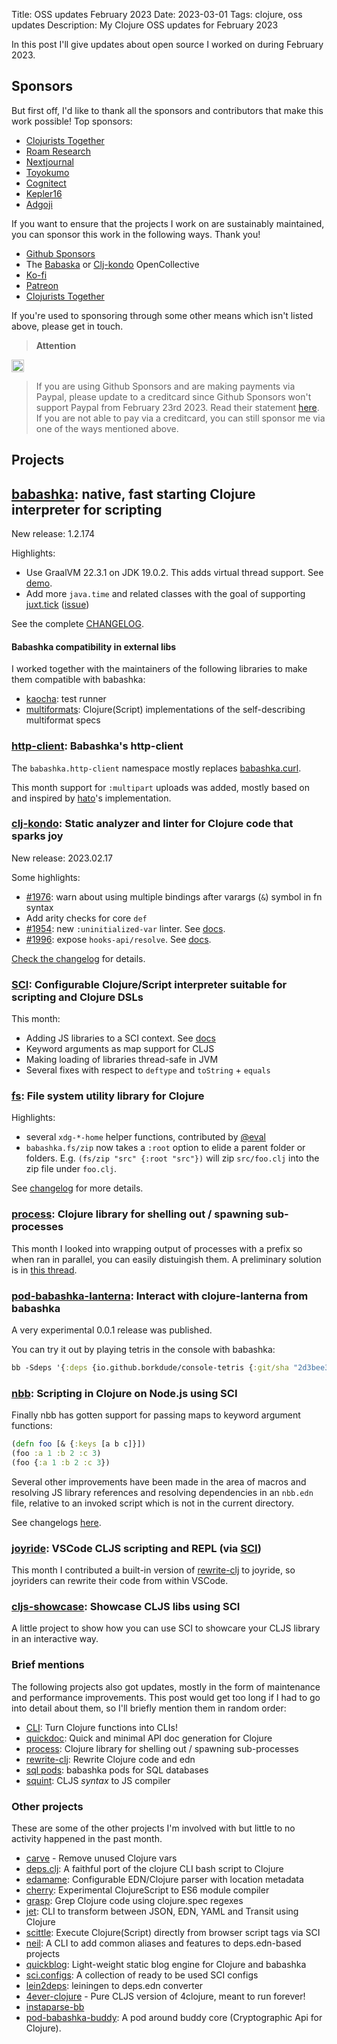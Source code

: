 Title: OSS updates February 2023
Date: 2023-03-01
Tags: clojure, oss updates
Description: My Clojure OSS updates for February 2023

In this post I'll give updates about open source I worked on during February 2023.

## Sponsors

But first off, I'd like to thank all the sponsors and contributors that make
this work possible! Top sponsors:

- [Clojurists Together](https://clojuriststogether.org/)
- [Roam Research](https://roamresearch.com/)
- [Nextjournal](https://nextjournal.com/)
- [Toyokumo](https://toyokumo.co.jp/)
- [Cognitect](https://www.cognitect.com/)
- [Kepler16](https://kepler16.com/)
- [Adgoji](https://www.adgoji.com/)

If you want to ensure that the projects I work on are sustainably maintained,
you can sponsor this work in the following ways. Thank you!

- [Github Sponsors](https://github.com/sponsors/borkdude)
- The [Babaska](https://opencollective.com/babashka) or [Clj-kondo](https://opencollective.com/clj-kondo) OpenCollective
- [Ko-fi](https://ko-fi.com/borkdude)
- [Patreon](https://www.patreon.com/borkdude)
- [Clojurists Together](https://www.clojuriststogether.org/)

If you're used to sponsoring through some other means which isn't listed above, please get in touch.

> **Attention**
<img src="https://upload.wikimedia.org/wikipedia/commons/thumb/1/17/Warning.svg/260px-Warning.svg.png" width="20px">

> If you are using Github Sponsors and are making payments via Paypal, please
update to a creditcard since Github Sponsors won't support Paypal from February
23rd 2023. Read their statement
[here](https://github.blog/changelog/2023-01-23-github-sponsors-will-stop-supporting-paypal/). If
you are not able to pay via a creditcard, you can still sponsor me via one of
the ways mentioned above.

## Projects

<!--

sources: https://github.com/borkdude
local ~/dev and ~/dev/babashka dir (since github doesn't show all repos)

-->

## [babashka](https://github.com/babashka/babashka): native, fast starting Clojure interpreter for scripting

New release: 1.2.174

Highlights:

- Use GraalVM 22.3.1 on JDK 19.0.2. This adds virtual thread support. See [demo](https://twitter.com/borkdude/status/1572222344684531717).
- Add more `java.time` and related classes with the goal of supporting [juxt.tick](https://github.com/juxt/tick) ([issue](https://github.com/juxt/tick/issues/86))

See the complete [CHANGELOG](https://github.com/babashka/babashka/blob/master/CHANGELOG.md).

#### Babashka compatibility in external libs

I worked together with the maintainers of the following libraries to make them compatible with babashka:

- [kaocha](https://github.com/lambdaisland/kaocha): test runner
- [multiformats](https://github.com/greglook/clj-multiformats): Clojure(Script) implementations of the self-describing multiformat specs

### [http-client](https://github.com/babashka/http-client): Babashka's http-client

The `babashka.http-client` namespace mostly replaces
[babashka.curl](https://github.com/babashka/babashka.curl).

This month support for `:multipart` uploads was added, mostly based on and
inspired by [hato](https://github.com/gnarroway/hato)'s implementation.

### [clj-kondo](https://github.com/clj-kondo/clj-kondo): Static analyzer and linter for Clojure code that sparks joy

New release: 2023.02.17

Some highlights:

- [#1976](https://github.com/clj-kondo/clj-kondo/issues/1976): warn about using multiple bindings after varargs (`&`) symbol in fn syntax
- Add arity checks for core `def`
- [#1954](https://github.com/clj-kondo/clj-kondo/issues/1954): new `:uninitialized-var` linter. See [docs](https://github.com/clj-kondo/clj-kondo/blob/master/doc/linters.md#uninitialized-var).
- [#1996](https://github.com/clj-kondo/clj-kondo/issues/1996): expose `hooks-api/resolve`. See [docs](https://github.com/clj-kondo/clj-kondo/blob/master/doc/hooks.md#api).

[Check the
changelog](https://github.com/clj-kondo/clj-kondo/blob/master/CHANGELOG.md) for
details.

### [SCI](https://github.com/babashka/sci): Configurable Clojure/Script interpreter suitable for scripting and Clojure DSLs

This month:

- Adding JS libraries to a SCI context. See [docs](https://github.com/babashka/sci#javascript-libraries)
- Keyword arguments as map support for CLJS
- Making loading of libraries thread-safe in JVM
- Several fixes with respect to `deftype` and `toString` + `equals`

### [fs](https://github.com/babashka/fs): File system utility library for Clojure

Highlights:

- several `xdg-*-home` helper functions, contributed by [@eval](https://github.com/eval)
- `babashka.fs/zip`  now takes a `:root` option to elide a parent folder or folders.
E.g. `(fs/zip "src" {:root "src"})` will zip `src/foo.clj` into the zip file under `foo.clj`.

See [changelog](https://github.com/babashka/fs/blob/master/CHANGELOG.md#changelog) for more details.

### [process](https://github.com/babashka/process): Clojure library for shelling out / spawning sub-processes

This month I looked into wrapping output of processes with a prefix so when ran in parallel, you can easily distuingish them. A preliminary solution is in [this thread](https://github.com/babashka/process/discussions/102#discussioncomment-4903758).

### [pod-babashka-lanterna](https://github.com/babashka/pod-babashka-lanterna): Interact with clojure-lanterna from babashka

A very experimental 0.0.1 release was published.

You can try it out by playing tetris in the console with babashka:

``` clojure
bb -Sdeps '{:deps {io.github.borkdude/console-tetris {:git/sha "2d3bee34ea93c84608c7cc5994ae70480b2df54c"}}}' -m tetris.core
```

### [nbb](https://github.com/babashka/nbb): Scripting in Clojure on Node.js using SCI

Finally nbb has gotten support for passing maps to keyword argument functions:

``` clojure
(defn foo [& {:keys [a b c]}])
(foo :a 1 :b 2 :c 3)
(foo {:a 1 :b 2 :c 3})
```

Several other improvements have been made in the area of macros and resolving JS
library references and resolving dependencies in an `nbb.edn` file, relative to
an invoked script which is not in the current directory.

See changelogs [here](https://github.com/babashka/nbb/blob/main/CHANGELOG.md).

### [joyride](https://github.com/BetterThanTomorrow/joyride): VSCode CLJS scripting and REPL (via [SCI](https://github.com/babashka/sci))

This month I contributed a built-in version of
[rewrite-clj](https://github.com/clj-commons/rewrite-clj) to joyride, so
joyriders can rewrite their code from within VSCode.


### [cljs-showcase](https://github.com/borkdude/cljs-showcase): Showcase CLJS libs using SCI

A little project to show how you can use SCI to showcare your CLJS library in an interactive way.

### Brief mentions

The following projects also got updates, mostly in the form of maintenance and
performance improvements. This post would get too long if I had to go into
detail about them, so I'll briefly mention them in random order:

- [CLI](https://github.com/babashka/cli): Turn Clojure functions into CLIs!
- [quickdoc](https://github.com/borkdude/quickdoc): Quick and minimal API doc generation for Clojure
- [process](https://github.com/babashka/process): Clojure library for shelling out / spawning sub-processes
- [rewrite-clj](https://github.com/clj-commons/rewrite-clj): Rewrite Clojure code and edn
- [sql pods](https://github.com/babashka/babashka-sql-pods): babashka pods for SQL databases
- [squint](https://github.com/squint-cljs/squint): CLJS _syntax_ to JS compiler

### Other projects

These are some of the other projects I'm involved with but little to no activity
happened in the past month.

- [carve](https://github.com/borkdude/carve) - Remove unused Clojure vars
- [deps.clj](https://github.com/borkdude/deps.clj): A faithful port of the clojure CLI bash script to Clojure
- [edamame](https://github.com/borkdude/edamame): Configurable EDN/Clojure parser with location metadata
- [cherry](https://github.com/squint-cljs/cherry): Experimental ClojureScript to ES6 module compiler
- [grasp](https://github.com/borkdude/grasp): Grep Clojure code using clojure.spec regexes
- [jet](https://github.com/borkdude/jet): CLI to transform between JSON, EDN, YAML and Transit using Clojure
- [scittle](https://github.com/babashka/scittle): Execute Clojure(Script) directly from browser script tags via SCI
- [neil](https://github.com/babashka/neil): A CLI to add common aliases and features to deps.edn-based projects
- [quickblog](https://github.com/borkdude/quickblog): Light-weight static blog engine for Clojure and babashka
- [sci.configs](https://github.com/babashka/sci.configs): A collection of ready to be used SCI configs
- [lein2deps](https://github.com/borkdude/lein2deps): leiningen to deps.edn converter
- [4ever-clojure](https://github.com/oxalorg/4ever-clojure) - Pure CLJS version of 4clojure, meant to run forever!
- [instaparse-bb](https://github.com/babashka/instaparse-bb)
- [pod-babashka-buddy](https://github.com/babashka/pod-babashka-buddy): A pod around buddy core (Cryptographic Api for Clojure).

<!-- - [tools-deps-native](https://github.com/babashka/tools-deps-native): Run tools.deps as a native binary-->
<!-- - [tools.bbuild](https://github.com/babashka/tools.bbuild): Library of functions for building Clojure projects-->
